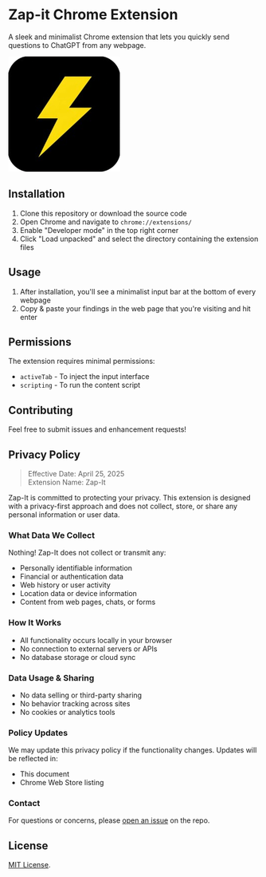# Zap-it Chrome Extension

A sleek and minimalist Chrome extension that lets you quickly send questions to ChatGPT from any webpage.

![Zap-it Logo](icon.png)

## Installation

1. Clone this repository or download the source code
2. Open Chrome and navigate to `chrome://extensions/`
3. Enable "Developer mode" in the top right corner
4. Click "Load unpacked" and select the directory containing the extension files

## Usage

1. After installation, you'll see a minimalist input bar at the bottom of every webpage
2. Copy & paste your findings in the web page that you're visiting and hit enter

## Permissions

The extension requires minimal permissions:
- `activeTab` - To inject the input interface
- `scripting` - To run the content script

## Contributing

Feel free to submit issues and enhancement requests!

## Privacy Policy

> Effective Date: April 25, 2025  
> Extension Name: Zap-It

Zap-It is committed to protecting your privacy. This extension is designed with a privacy-first approach and does not collect, store, or share any personal information or user data.

### What Data We Collect

Nothing! Zap-It does not collect or transmit any:
- Personally identifiable information
- Financial or authentication data
- Web history or user activity
- Location data or device information
- Content from web pages, chats, or forms

### How It Works

- All functionality occurs locally in your browser
- No connection to external servers or APIs
- No database storage or cloud sync

### Data Usage & Sharing

- No data selling or third-party sharing
- No behavior tracking across sites
- No cookies or analytics tools

### Policy Updates

We may update this privacy policy if the functionality changes. Updates will be reflected in:
- This document
- Chrome Web Store listing

### Contact

For questions or concerns, please [open an issue](https://github.com/yourusername/zap-it/issues) on the repo.

## License

[MIT License](https://mit-license.org/).